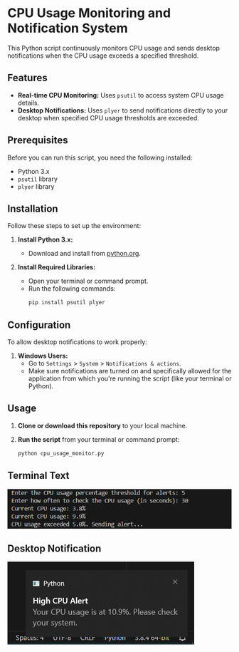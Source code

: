 # CPU Usage Monitoring and Notification System

This Python script continuously monitors CPU usage and sends desktop notifications when the CPU usage exceeds a specified threshold.

## Features

- **Real-time CPU Monitoring:** Uses `psutil` to access system CPU usage details.
- **Desktop Notifications:** Uses `plyer` to send notifications directly to your desktop when specified CPU usage thresholds are exceeded.

## Prerequisites

Before you can run this script, you need the following installed:
- Python 3.x
- `psutil` library
- `plyer` library

## Installation

Follow these steps to set up the environment:

1. **Install Python 3.x:**
   - Download and install from [python.org](https://www.python.org/downloads/).

2. **Install Required Libraries:**
   - Open your terminal or command prompt.
   - Run the following commands:
     ```bash
     pip install psutil plyer
     ```

## Configuration

To allow desktop notifications to work properly:

1. **Windows Users:**
   - Go to `Settings` > `System` > `Notifications & actions`.
   - Make sure notifications are turned on and specifically allowed for the application from which you're running the script (like your terminal or Python).

## Usage

1. **Clone or download this repository** to your local machine.

2. **Run the script** from your terminal or command prompt:
   ```bash
   python cpu_usage_monitor.py
   ```



 ## Terminal Text

![Terminal Text](images/Screenshot_C.png)



 ## Desktop Notification

![Desktop Notification](images/Screenshot_A.png)











